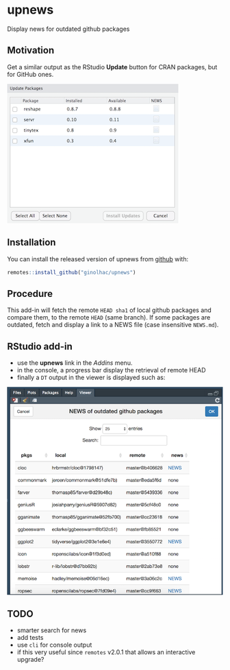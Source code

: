 # upnews

Display news for outdated github packages

## Motivation

Get a similar output as the RStudio **Update** button for CRAN packages, but for GitHub ones.

![](docs/cran_update.png)

## Installation

You can install the released version of upnews from [github](https://github.com/ginolhac/upnews) with:

``` r
remotes::install_github("ginolhac/upnews")
```

## Procedure

This add-in will fetch the remote `HEAD sha1` of local github packages and compare them, to the remote `HEAD` (same branch). 
If some packages are outdated, fetch and display a link to a NEWS file (case insensitive `NEWS.md`).

## RStudio add-in

- use the **upnews** link in the _Addins_ menu.
- in the console, a progress bar display the retrieval of remote HEAD
- finally a `DT` output in the viewer is displayed such as:

![](docs/screenshot.png)

## TODO

- smarter search for news 
- add tests
- use `cli` for console output
- if this very useful since `remotes` v2.0.1 that allows an interactive upgrade?

